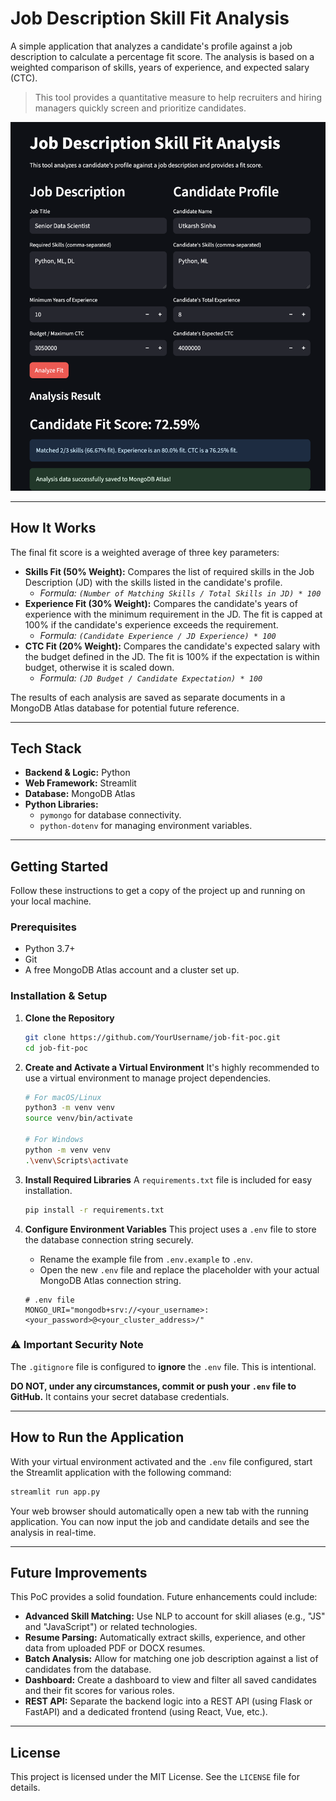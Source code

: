 # Job Description Skill Fit Analysis 

A simple application that analyzes a candidate's profile against a job description to calculate a percentage fit score. The analysis is based on a weighted comparison of skills, years of experience, and expected salary (CTC).

> This tool provides a quantitative measure to help recruiters and hiring managers quickly screen and prioritize candidates.

![image](https://github.com/US30/Job-Fit-Anaysis/blob/main/appui.png)

---

## How It Works

The final fit score is a weighted average of three key parameters:

*   **Skills Fit (50% Weight):** Compares the list of required skills in the Job Description (JD) with the skills listed in the candidate's profile.
    *   *Formula: `(Number of Matching Skills / Total Skills in JD) * 100`*
*   **Experience Fit (30% Weight):** Compares the candidate's years of experience with the minimum requirement in the JD. The fit is capped at 100% if the candidate's experience exceeds the requirement.
    *   *Formula: `(Candidate Experience / JD Experience) * 100`*
*   **CTC Fit (20% Weight):** Compares the candidate's expected salary with the budget defined in the JD. The fit is 100% if the expectation is within budget, otherwise it is scaled down.
    *   *Formula: `(JD Budget / Candidate Expectation) * 100`*

The results of each analysis are saved as separate documents in a MongoDB Atlas database for potential future reference.

---

## Tech Stack

*   **Backend & Logic:** Python
*   **Web Framework:** Streamlit
*   **Database:** MongoDB Atlas
*   **Python Libraries:**
    *   `pymongo` for database connectivity.
    *   `python-dotenv` for managing environment variables.

---

## Getting Started

Follow these instructions to get a copy of the project up and running on your local machine.

### Prerequisites

*   Python 3.7+
*   Git
*   A free MongoDB Atlas account and a cluster set up.

### Installation & Setup

1.  **Clone the Repository**
    ```bash
    git clone https://github.com/YourUsername/job-fit-poc.git
    cd job-fit-poc
    ```

2.  **Create and Activate a Virtual Environment**
    It's highly recommended to use a virtual environment to manage project dependencies.
    ```bash
    # For macOS/Linux
    python3 -m venv venv
    source venv/bin/activate

    # For Windows
    python -m venv venv
    .\venv\Scripts\activate
    ```

3.  **Install Required Libraries**
    A `requirements.txt` file is included for easy installation.
    ```bash
    pip install -r requirements.txt
    ```

4.  **Configure Environment Variables**
    This project uses a `.env` file to store the database connection string securely.
    *   Rename the example file from `.env.example` to `.env`.
    *   Open the new `.env` file and replace the placeholder with your actual MongoDB Atlas connection string.

    ```
    # .env file
    MONGO_URI="mongodb+srv://<your_username>:<your_password>@<your_cluster_address>/"
    ```

### ⚠️ Important Security Note

The `.gitignore` file is configured to **ignore** the `.env` file. This is intentional.

**DO NOT, under any circumstances, commit or push your `.env` file to GitHub.** It contains your secret database credentials.

---

## How to Run the Application

With your virtual environment activated and the `.env` file configured, start the Streamlit application with the following command:

```bash
streamlit run app.py
```

Your web browser should automatically open a new tab with the running application. You can now input the job and candidate details and see the analysis in real-time.

---

## Future Improvements

This PoC provides a solid foundation. Future enhancements could include:
*   **Advanced Skill Matching:** Use NLP to account for skill aliases (e.g., "JS" and "JavaScript") or related technologies.
*   **Resume Parsing:** Automatically extract skills, experience, and other data from uploaded PDF or DOCX resumes.
*   **Batch Analysis:** Allow for matching one job description against a list of candidates from the database.
*   **Dashboard:** Create a dashboard to view and filter all saved candidates and their fit scores for various roles.
*   **REST API:** Separate the backend logic into a REST API (using Flask or FastAPI) and a dedicated frontend (using React, Vue, etc.).

---

## License

This project is licensed under the MIT License. See the `LICENSE` file for details.
